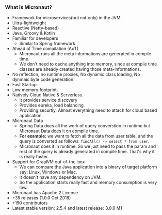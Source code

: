 ### What is Micronaut?
* Framework for microservices(but not only) in the JVM.
* Ultra-lightweight
* Reactive (Netty-based)
* Java, Groovy & Kotlin
* Familiar for developers
    * Similar to Spring framework.
* Ahead of Time compilation (AoT)
    * Micronaut runs all the meta informations are generated in compile time.
    * We don't need to cache anything into memory, since at compile time classes are already created having those meta-informations.
* No reflection, no runtime proxies, No dynamic class loading, No dynmaic byte code generation.
* Fast Startup.
* Low memory footprint.
* Natively Cloud Native & Serverless.
  * It provides service discovery
  * Provides eureka, load balancing.
  * Providing securtiy. Almost everything need to attach for cloud based application.
* Micronaut Data
  * Spring Data does all the work of query converstion in runtime but Micronaut Data does it on compile time. 
  * __For example:__ we want to fetch all the data from user table, and the query is converted as follows: `findAll() -> select * from user`. 
  * Micronaut does it in runtime. So we just need to pass the param and rest of the query is already generated in compile time. That's why it is really faster.
* Support for GraalVM out-of-the-box
  * We can compare the Java application into a binary of target platform say: Linux, Windows or Mac.
  * It doesn't have any dependency on JVM.
  * So the application starts really fast and memory consumption is very low.
* Micronaut has Apache 2 License
* +35 releases (1.0.0 Oct 2018)
* +150 contributors
* Latest stable version: 2.5.4 and latest release: 3.0.0 M1 
     